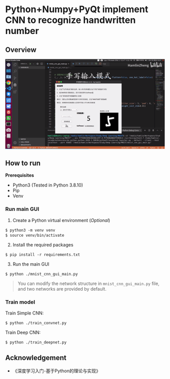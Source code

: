 # Python+Numpy+PyQt implement CNN to recognize handwritten number

## Overview

![2022-11-28_17-29](image/mnist_gui.png)



## How to run

**Prerequisites**

- Python3 (Tested in Python 3.8.10)
- Pip
- Venv

### Run main GUI

1. Create a Python virtual environment (*Optional*)

```
$ python3 -m venv venv
$ source venv/bin/activate
```

2. Install the required packages

```
$ pip install -r requirements.txt
```

3. Run the main GUI

```
$ python ./mnist_cnn_gui_main.py
```

> You can modify the network structure in `mnist_cnn_gui_main.py` file, and two networks are provided by default.


### Train model

Train Simple CNN:

```
$ python ./train_convnet.py
```

Train Deep CNN:

```
$ python ./train_deepnet.py
```



## Acknowledgement

- 《深度学习入门-基于Python的理论与实现》
